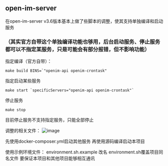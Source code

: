 ## open-im-server
在open-im-server v3.6版本基本上做了些脚本的调整，使其支持单独编译和启动服务
### （其实官方自带这个单独编译功能也够用，后台启动服务、停止服务都可以不指定某服务，只是可能会有部分报错，但不影响功能）

指定编译（官方自带）：
```
make build BINS=`"openim-api openim-crontask"
```
指定启动某些服务
```
make start `specificServers="openim-api openim-crontask"`
```
停止服务
```
make stop
```
目前停止服务不支持指定服务，只能全部停止

调整的相关文件：
![image](https://github.com/wesley-24-1538/root-open-im-server/assets/169232774/e5e89586-309f-4a42-b2a5-e5e11dd7d9a7)

先使用docker-composer.yml启动其他服务
再使用源码编译启动本项目

使用示例环境文件：
environment.sh.example 改名 environment.sh覆盖项目同名文件
要保证本项目和其他项目能够相互通讯
